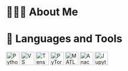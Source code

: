# 👩🏻‍💻 About Me

# 🚀 Languages and Tools

<p align="left">
  <a href="https://www.python.org/" target="_blank" rel="noreferrer"><img src="https://raw.githubusercontent.com/danielcranney/readme-generator/main/public/icons/skills/python-colored.svg" width="36" height="36" alt="Python" /></a>
  <a href="https://code.visualstudio.com/" target="_blank" rel="noreferrer"><img src="https://raw.githubusercontent.com/danielcranney/readme-generator/main/public/icons/skills/visualstudiocode.svg" width="36" height="36" alt="VS Code" /></a>
 <a href="https://www.tensorflow.org/" target="_blank" rel="noreferrer"><img src="https://raw.githubusercontent.com/danielcranney/readme-generator/main/public/icons/skills/tensorflow-colored.svg" width="36" height="36" alt="TensorFlow" /></a>
 <a href="https://pytorch.org/" target="_blank" rel="noreferrer"><img src="https://raw.githubusercontent.com/danielcranney/readme-generator/main/public/icons/skills/pytorch-colored.svg" width="36" height="36" alt="PyTorch" /></a>
 <a href="https://www.mathworks.com/products/matlab.html" target="_blank" rel="noreferrer"><img src="https://camo.githubusercontent.com/9cf1b8b68ba0d88163810d53aaae04fc0df16b1f196152a15cf3eed64c9336c2/68747470733a2f2f63646e2e6a7364656c6976722e6e65742f67682f64657669636f6e732f64657669636f6e2f69636f6e732f6d61746c61622f6d61746c61622d6f726967696e616c2e737667" width="36" height="36" alt="MATLAB" /></a>
 <a href="https://www.anaconda.com/" target="_blank" rel="noreferrer"><img src="https://camo.githubusercontent.com/a7788e074a00b2faa78a3d5d74a643522dcbb5d7267a96a3648f2b772d95702f/68747470733a2f2f63646e2e6a7364656c6976722e6e65742f67682f64657669636f6e732f64657669636f6e2f69636f6e732f616e61636f6e64612f616e61636f6e64612d6f726967696e616c2e737667" width="36" height="36" alt="Anaconda" /></a>
  <a href="https://jupyter.org/" target="_blank" rel="noreferrer"><img src="https://camo.githubusercontent.com/cbea6d07c4194169f76dd7092b3aecc9ca5a02312cd96dee14141ae9005b26fe/68747470733a2f2f63646e2e6a7364656c6976722e6e65742f67682f64657669636f6e732f64657669636f6e2f69636f6e732f6a7570797465722f6a7570797465722d6f726967696e616c2d776f72646d61726b2e737667" width="36" height="36" alt="Jupyter" /></a>  
</p>
